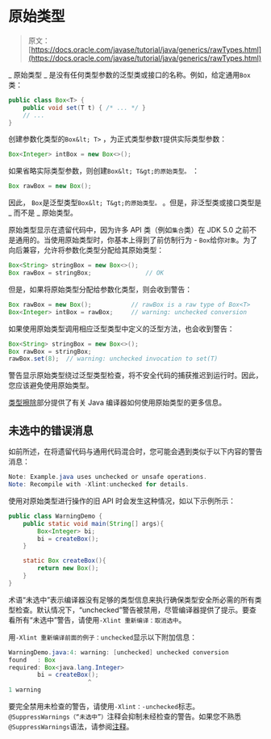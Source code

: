 # 原始类型

> 原文： [https://docs.oracle.com/javase/tutorial/java/generics/rawTypes.html](https://docs.oracle.com/javase/tutorial/java/generics/rawTypes.html)

_ 原始类型 _ 是没有任何类型参数的泛型类或接口的名称。例如，给定通用`Box`类：

```java
public class Box<T> {
    public void set(T t) { /* ... */ }
    // ...
}

```

创建参数化类型的`Box&lt; T>` ，为正式类型参数`T`提供实际类型参数：

```java
Box<Integer> intBox = new Box<>();

```

如果省略实际类型参数，则创建`Box&lt; T&gt;的原始类型。` ：

```java
Box rawBox = new Box();

```

因此， `Box`是泛型类型`Box&lt; T&gt;的原始类型。` 。但是，非泛型类或接口类型是 _ 而不是 _ 原始类型。

原始类型显示在遗留代码中，因为许多 API 类（例如`集合`类）在 JDK 5.0 之前不是通用的。当使用原始类型时，你基本上得到了前仿制行为 - `Box`给你`对象`。为了向后兼容，允许将参数化类型分配给其原始类型：

```java
Box<String> stringBox = new Box<>();
Box rawBox = stringBox;               // OK

```

但是，如果将原始类型分配给参数化类型，则会收到警告：

```java
Box rawBox = new Box();           // rawBox is a raw type of Box<T>
Box<Integer> intBox = rawBox;     // warning: unchecked conversion

```

如果使用原始类型调用相应泛型类型中定义的泛型方法，也会收到警告：

```java
Box<String> stringBox = new Box<>();
Box rawBox = stringBox;
rawBox.set(8);  // warning: unchecked invocation to set(T)

```

警告显示原始类型绕过泛型类型检查，将不安全代码的捕获推迟到运行时。因此，您应该避免使用原始类型。

[类型擦除](erasure.html)部分提供了有关 Java 编译器如何使用原始类型的更多信息。

## 未选中的错误消息

如前所述，在将遗留代码与通用代码混合时，您可能会遇到类似于以下内容的警告消息：

```java
Note: Example.java uses unchecked or unsafe operations.
Note: Recompile with -Xlint:unchecked for details.

```

使用对原始类型进行操作的旧 API 时会发生这种情况，如以下示例所示：

```java
public class WarningDemo {
    public static void main(String[] args){
        Box<Integer> bi;
        bi = createBox();
    }

    static Box createBox(){
        return new Box();
    }
}

```

术语“未选中”表示编译器没有足够的类型信息来执行确保类型安全所必需的所有类型检查。默认情况下，“unchecked”警告被禁用，尽管编译器提供了提示。要查看所有“未选中”警告，请使用`-Xlint 重新编译：取消选中`。

用`-Xlint 重新编译前面的例子：unchecked`显示以下附加信息：

```java
WarningDemo.java:4: warning: [unchecked] unchecked conversion
found   : Box
required: Box<java.lang.Integer>
        bi = createBox();
                      ^
1 warning

```

要完全禁用未检查的警告，请使用`-Xlint：-unchecked`标志。 `@SuppressWarnings（“未选中”）`注释会抑制未经检查的警告。如果您不熟悉`@SuppressWarnings`语法，请参阅[注释](../../java/annotations/index.html)。